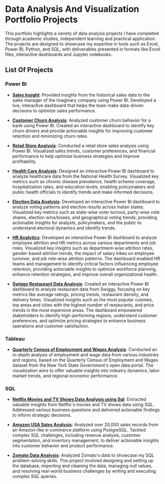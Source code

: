 # Data Analysis And Visualization Portfolio Projects

This portfolio highlights a variety of data analysis projects I have completed through academic studies, independent learning and practical application.
The projects are designed to showcase my expertise in tools such as Excel, Power BI, Python, and SQL, with deliverables presented in formats like Excel files, interactive dashboards and Jupyter notebooks.

## List Of Projects

### Power BI
- **[Sales Insight](https://github.com/ShivakrishnaMacha/Sales-Insight)**: Provided insights from the historical sales data to the sales manager of the imaginary company using Power BI. Developed a live, interactive dashboard that helps the team make data-driven decisions to optimize sales performance.
  
- **[Customer Churn Analysis](https://github.com/ShivakrishnaMacha/Bank-Churn-Analysis)**: Analyzed customer churn behavior for a bank using Power BI. Created an interactive dashboard to identify key churn drivers and provide actionable insights for improving customer retention and minimizing churn rates.

- **[Retail Store Analysis](https://github.com/ShivakrishnaMacha/Retail-Store-Analysis/tree/main)**: Conducted a retail store sales analysis using Power BI. Visualized sales trends, customer preferences, and financial performance to help optimize business strategies and improve profitability.
  
- **[Health Care Analysis](https://github.com/ShivakrishnaMacha/Health_Care_Analysis)**: Designed an interactive Power BI dashboard to analyze healthcare data from the National Health Survey. Visualized key metrics such as chronic disease prevalence, health scheme coverage, hospitalization rates, and education levels, enabling policymakers and public health officials to identify trends and make informed decisions.

- **[Election Data Analysis](https://github.com/ShivakrishnaMacha/Election-Data-Analysis)**: Developed an interactive Power BI dashboard to analyze voting patterns and election results across Indian states. Visualized key metrics such as state-wise voter turnout, party-wise vote shares, election wins/losses, and geographical voting trends, providing actionable insights for analysts, policymakers, and the public to understand electoral dynamics and identify trends.

- **[HR Analytics](https://github.com/ShivakrishnaMacha/HR_Analytics)**: Developed an interactive Power BI dashboard to analyze employee attrition and HR metrics across various departments and job roles. Visualized key insights such as department-wise attrition rates, gender-based attrition trends, the impact of salary hikes on employee turnover, and job role-wise attrition patterns. The dashboard enabled HR teams and management to identify critical factors influencing employee retention, providing actionable insights to optimize workforce planning, enhance retention strategies, and improve overall organizational health.

- **[Swiggy Restaurant Data Analysis](https://github.com/ShivakrishnaMacha/Swiggy_Restaurant_Analysis)**: Created an interactive Power BI dashboard to analyze restaurant data from Swiggy, focusing on key metrics like average ratings, pricing trends, restaurant density, and delivery times. Visualized insights such as the most popular cuisines, top areas and cities with the highest number of restaurants, and price trends in the most expensive areas. The dashboard empowered stakeholders to identify high-performing regions, understand customer preferences, and optimize pricing strategies to enhance business operations and customer satisfaction.


### Tableau
- **[Quarterly Census of Employment and Wages Analysis](https://github.com/ShivakrishnaMacha/Tableau-Project/tree/main)**: Conducted an in-depth analysis of employment and wage data from various industries and regions, based on the Quarterly Census of Employment and Wages dataset from the New York State Government's open data portal. The visualization aims to offer valuable insights into industry dynamics, labor market trends, and regional economic performance.

### SQL
- **[Netflix Movies and TV Shows Data Analysis using Sql](https://github.com/ShivakrishnaMacha/Netflix_Sql_Project)**: Extracted valuable insights from Netflix's movies and TV shows data using SQL. Addressed various business questions and delivered actionable findings to inform strategic decisions.

- **[Amazon USA Sales Analysis](https://github.com/ShivakrishnaMacha/Amazon-USA-Sales-Analysis)**: Analyzed over 20,000 sales records from an Amazon-like e-commerce platform using PostgreSQL. Tackled complex SQL challenges, including revenue analysis, customer segmentation, and inventory management, to deliver actionable insights into customer behavior and product performance.

-  **[Zomato Data Analysis](https://github.com/ShivakrishnaMacha/Zomato_SQL_Data_Analysis/tree/main)**: Analyzed Zomato's data to showcase my SQL problem-solving skills. This project involved designing and setting up the database, importing and cleaning the data, managing null values, and resolving real-world business challenges by writing and executing complex SQL queries.







 


